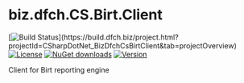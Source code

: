 # biz.dfch.CS.Birt.Client
[![Build Status](https://build.dfch.biz/app/rest/builds/buildType:(id:CSharpDotNet_BizDfchCsBirtClient_Build)/statusIcon)](https://build.dfch.biz/project.html?projectId=CSharpDotNet_BizDfchCsBirtClient&tab=projectOverview)
[![License](https://img.shields.io/badge/license-Apache%20License%202.0-blue.svg)](https://github.com/dfensgmbh/biz.dfch.CS.Birt.Client/blob/master/LICENSE)
[![NuGet downloads](https://img.shields.io/nuget/dt/biz.dfch.CS.Birt.Client.svg)](https://www.nuget.org/packages/biz.dfch.CS.Birt.Client/)
[![Version](https://img.shields.io/nuget/v/biz.dfch.CS.Birt.Client.svg)](https://www.nuget.org/packages/biz.dfch.CS.Birt.Client/)

Client for Birt reporting engine
